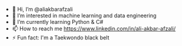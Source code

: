 - 👋 Hi, I’m @aliakbarafzali
- 👀 I’m interested in machine learning and data engineering
- 🌱 I’m currently learning Python & C#
- 📫 How to reach me https://www.linkedin.com/in/ali-akbar-afzali/
- ⚡ Fun fact: I'm a Taekwondo black belt

<!---
aliakbarafzali/aliakbarafzali is a ✨ special ✨ repository because its `README.md` (this file) appears on your GitHub profile.
You can click the Preview link to take a look at your changes.
--->
